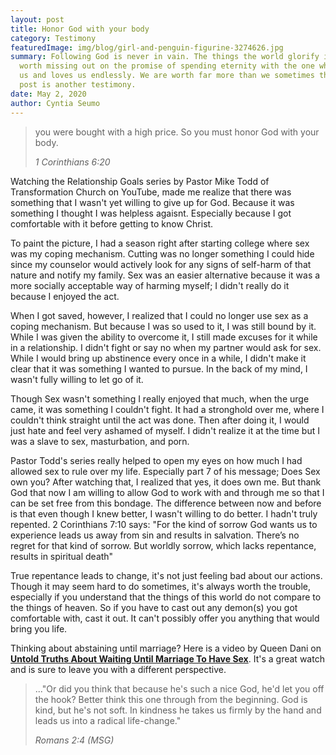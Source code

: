 ```yaml
---
layout: post
title: Honor God with your body
category: Testimony
featuredImage: img/blog/girl-and-penguin-figurine-3274626.jpg
summary: Following God is never in vain. The things the world glorify is never
  worth missing out on the promise of spending eternity with the one who created
  us and loves us endlessly. We are worth far more than we sometimes think. This
  post is another testimony.
date: May 2, 2020
author: Cyntia Seumo
---
```

<blockquote>
<p>you were bought with a high price. So you must honor God with your body.</p>
<cite>1 Corinthians 6:20</cite>
</blockquote>

<p>Watching the Relationship Goals series by Pastor Mike Todd of Transformation Church on YouTube, made me realize that there was something that I wasn't yet willing to give up for God. Because it was something I thought I was helpless agaisnt. Especially because I got comfortable with it before getting to know Christ.</p>

<p>To paint the picture, I had a season right after starting college where sex was my coping mechanism. Cutting was no longer something I could hide since my counselor would actively look for any signs of self-harm of that nature and notify my family. Sex was an easier alternative because it was a more socially acceptable way of harming myself; I didn't really do it because I enjoyed the act.</p>

<p>When I got saved, however, I realized that I could no longer use sex as a coping mechanism. But because I was so used to it, I was still bound by it. While I was given the ability to overcome it, I still made excuses for it while in a relationship. I didn't fight or say no when my partner would ask for sex. While I would bring up abstinence every once in a while, I didn't make it clear that it was something I wanted to pursue. In the back of my mind, I wasn't fully willing to let go of it.</p>

<p>Though Sex wasn't something I really enjoyed that much, when the urge came, it was something I couldn't fight. It had a stronghold over me, where I couldn't think straight until the act was done. Then after doing it, I would just hate and feel very ashamed of myself. I didn't realize it at the time but I was a slave to sex, masturbation, and porn.</p>

<p>Pastor Todd's series really helped to open my eyes on how much I had allowed sex to rule over my life. Especially part 7 of his message; Does Sex own you? After watching that, I realized that yes, it does own me. But thank God that now I am willing to allow God to work with and through me so that I can be set free from this bondage. The difference between now and before is that even though I knew better, I wasn't willing to do better. I hadn't truly repented. <a>2 Corinthians 7:10</a> says: "For the kind of sorrow God wants us to experience leads us away from sin and results in salvation. There’s no regret for that kind of sorrow. But worldly sorrow, which lacks repentance, results in spiritual death"</p>

<p>True repentance leads to change, it's not just feeling bad about our actions. Though it may seem hard to do sometimes, it's always worth the trouble, especially if you understand that the things of this world do not compare to the things of heaven. So if you have to cast out any demon(s) you got comfortable with, cast it out. It can't possibly offer you anything that would bring you life.</p>

<p>Thinking about abstaining until marriage? Here is a video by Queen Dani on <a href="https://www.youtube.com/watch?v=ShvT6q6XL50" target="_blank" rel="noopener noreferrer"><strong>Untold Truths About Waiting Until Marriage To Have Sex</strong></a>. It's a great watch and is sure to leave you with a different perspective.</p>

<blockquote>
<p>..."Or did you think that because he's such a nice God, he'd let you off the hook? Better think this one through from the beginning. God is kind, but he's not soft. In kindness he takes us firmly by the hand and leads us into a radical life-change."</p>
<cite>Romans 2:4 (MSG)</cite>
</blockquote>